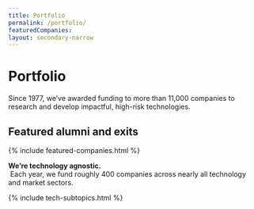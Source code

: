 ```yaml
---
title: Portfolio
permalink: /portfolio/
featuredCompanies:
layout: secondary-narrow
---
```


# Portfolio
<p class="usa-font-lead">Since 1977, we’ve awarded funding to more than 11,000 companies to research and develop impactful, high-risk technologies.
</p>

## Featured alumni and exits
{% include featured-companies.html %}

<p class="usa-font-lead"><b>We’re technology agnostic.</b><br>  Each year, we fund roughly 400 companies across nearly all technology and market sectors.</p>

{% include tech-subtopics.html %}
